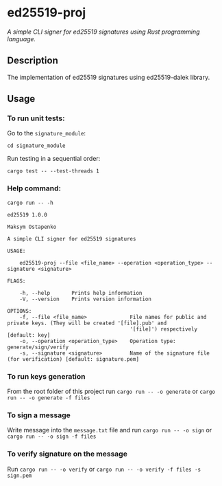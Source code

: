 # ed25519-proj
_A simple CLI signer for ed25519 signatures using Rust programming language._

## Description
The implementation of ed25519 signatures using ed25519-dalek library.

## Usage
### To run unit tests:
Go to the `signature_module`:

`cd signature_module`

Run testing in a sequential order:

`cargo test -- --test-threads 1`

### Help command:

`cargo run -- -h `

    ed25519 1.0.0

    Maksym Ostapenko

    A simple CLI signer for ed25519 signatures

    USAGE:

        ed25519-proj --file <file_name> --operation <operation_type> --signature <signature>

    FLAGS:

        -h, --help       Prints help information
        -V, --version    Prints version information

    OPTIONS:
        -f, --file <file_name>              File names for public and private keys. (They will be created '[file].pub' and
                                            '[file]') respectively [default: key]
        -o, --operation <operation_type>    Operation type: generate/sign/verify
        -s, --signature <signature>         Name of the signature file (for verification) [default: signature.pem]

### To run keys generation
From the root folder of this project run
`cargo run -- -o generate`
or
`cargo run -- -o generate -f files`

### To sign a message
Write message into the `message.txt` file and run
`cargo run -- -o sign`
or 
`cargo run -- -o sign -f files`

### To verify signature on the message
Run `cargo run -- -o verify`
or
`cargo run -- -o verify -f files -s sign.pem`
